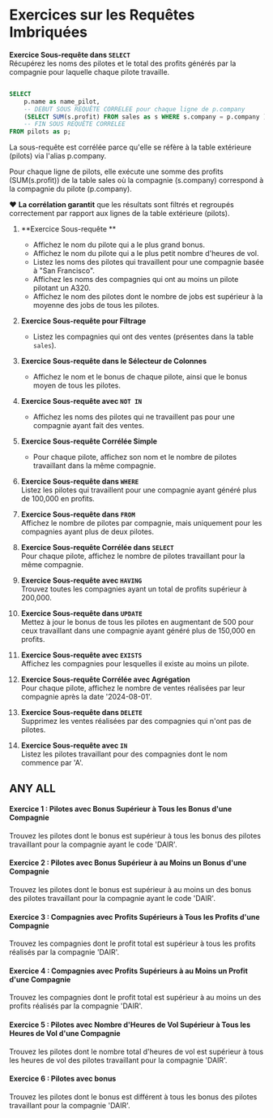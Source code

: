 # Exercices sur les Requêtes Imbriquées

**Exercice Sous-requête dans `SELECT`**  
   Récupérez les noms des pilotes et le total des profits générés par la compagnie pour laquelle chaque pilote travaille.

```sql

SELECT 
    p.name as name_pilot,
    -- DEBUT SOUS REQUÊTE CORRELEE pour chaque ligne de p.company 
    (SELECT SUM(s.profit) FROM sales as s WHERE s.company = p.company ) as total_profit
    -- FIN SOUS REQUÊTE CORRELEE
FROM pilots as p;

```

 La sous-requête est corrélée parce qu'elle se réfère à la table extérieure (pilots) via l'alias p.company. 
 
 Pour chaque ligne de pilots, elle exécute une somme des profits (SUM(s.profit)) de la table sales où la compagnie (s.company) correspond à la compagnie du pilote (p.company).

❤️ **La corrélation garantit** que les résultats sont filtrés et regroupés correctement par rapport aux lignes de la table extérieure (pilots).

1. **Exercice Sous-requête **
   - Affichez le nom du pilote qui a le plus grand bonus.
   - Affichez le nom du pilote qui a le plus petit nombre d'heures de vol.
   - Listez les noms des pilotes qui travaillent pour une compagnie basée à "San Francisco".
   - Affichez les noms des compagnies qui ont au moins un pilote pilotant un A320.
   - Affichez le nom des pilotes dont le nombre de jobs est supérieur à la moyenne des jobs de tous les pilotes.

2. **Exercice Sous-requête pour Filtrage**
   - Listez les compagnies qui ont des ventes (présentes dans la table `sales`).

3. **Exercice Sous-requête dans le Sélecteur de Colonnes**
   - Affichez le nom et le bonus de chaque pilote, ainsi que le bonus moyen de tous les pilotes.
4. **Exercice Sous-requête avec `NOT IN`**
   - Affichez les noms des pilotes qui ne travaillent pas pour une compagnie ayant fait des ventes.

5. **Exercice Sous-requête Corrélée Simple**
   - Pour chaque pilote, affichez son nom et le nombre de pilotes travaillant dans la même compagnie.

6. **Exercice Sous-requête dans `WHERE`**  
   Listez les pilotes qui travaillent pour une compagnie ayant généré plus de 100,000 en profits.
   
7. **Exercice Sous-requête dans `FROM`**  
   Affichez le nombre de pilotes par compagnie, mais uniquement pour les compagnies ayant plus de deux pilotes.

8. **Exercice Sous-requête Corrélée dans `SELECT`**  
   Pour chaque pilote, affichez le nombre de pilotes travaillant pour la même compagnie.

9.  **Exercice Sous-requête avec `HAVING`**  
   Trouvez toutes les compagnies ayant un total de profits supérieur à 200,000.

10. **Exercice Sous-requête dans `UPDATE`**  
   Mettez à jour le bonus de tous les pilotes en augmentant de 500 pour ceux travaillant dans une compagnie ayant généré plus de 150,000 en profits.
   
11. **Exercice Sous-requête avec `EXISTS`**  
   Affichez les compagnies pour lesquelles il existe au moins un pilote.

12. **Exercice Sous-requête Corrélée avec Agrégation**  
   Pour chaque pilote, affichez le nombre de ventes réalisées par leur compagnie après la date '2024-08-01'.

13. **Exercice Sous-requête dans `DELETE`**  
   Supprimez les ventes réalisées par des compagnies qui n'ont pas de pilotes.
  
14. **Exercice  Sous-requête avec `IN`**  
    Listez les pilotes travaillant pour des compagnies dont le nom commence par 'A'.

## ANY ALL

#### Exercice 1 : Pilotes avec Bonus Supérieur à Tous les Bonus d'une Compagnie

Trouvez les pilotes dont le bonus est supérieur à tous les bonus des pilotes travaillant pour la compagnie ayant le code 'DAIR'.

#### Exercice 2 : Pilotes avec Bonus Supérieur à au Moins un Bonus d'une Compagnie

Trouvez les pilotes dont le bonus est supérieur à au moins un des bonus des pilotes travaillant pour la compagnie ayant le code 'DAIR'.

#### Exercice 3 : Compagnies avec Profits Supérieurs à Tous les Profits d'une Compagnie

Trouvez les compagnies dont le profit total est supérieur à tous les profits réalisés par la compagnie 'DAIR'.

#### Exercice 4 : Compagnies avec Profits Supérieurs à au Moins un Profit d'une Compagnie

Trouvez les compagnies dont le profit total est supérieur à au moins un des profits réalisés par la compagnie 'DAIR'.

#### Exercice 5 : Pilotes avec Nombre d'Heures de Vol Supérieur à Tous les Heures de Vol d'une Compagnie

Trouvez les pilotes dont le nombre total d'heures de vol est supérieur à tous les heures de vol des pilotes travaillant pour la compagnie 'DAIR'.

#### Exercice 6 : Pilotes avec bonus

Trouvez les pilotes dont le bonus  est différent à tous les bonus des pilotes travaillant pour la compagnie 'DAIR'.